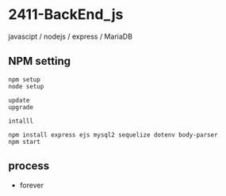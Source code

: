 # 2411-BackEnd_js
javascipt / nodejs / express / MariaDB 



## NPM setting
```
npm setup
node setup

update
upgrade

intalll

npm install express ejs mysql2 sequelize dotenv body-parser 
npm start
```

## process 
- forever 
